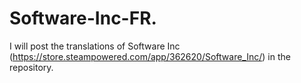 # Software-Inc-FR.
I will post the translations of Software Inc (https://store.steampowered.com/app/362620/Software_Inc/) in the repository.
